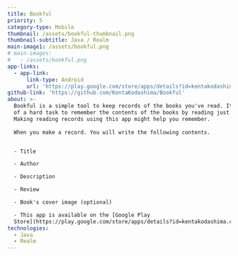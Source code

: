 ```yaml
---
title: Bookful
priority: 5
category-type: Mobile
thumbnail: /assets/bookful-thumbnail.png
thumbnail-subtitle: Java / Realm
main-image1: /assets/bookful.png
# main-images:
#   - /assets/bookful.png
app-links:
  - app-link:
      link-type: Android
      url: 'https://play.google.com/store/apps/details?id=kentakodashima.com.bookful'
github-link: 'https://github.com/KentaKodashima/Bookful'
about: >-
  Bookful is a simple tool to keep records of the books you've read. It is kind
  of a hard task to remember the contents of the books by reading just one time.
  Making reading records using this app might help you remember.  
    
  When you make a record. You will write the following contents.


  - Title  

  - Author  

  - Description  

  - Review  

  - Book's cover image (optional)  

  - This app is available on the [Google Play
  Store](https://play.google.com/store/apps/details?id=kentakodashima.com.bookful).
technologies:
  - Java  
  - Realm
---
```


